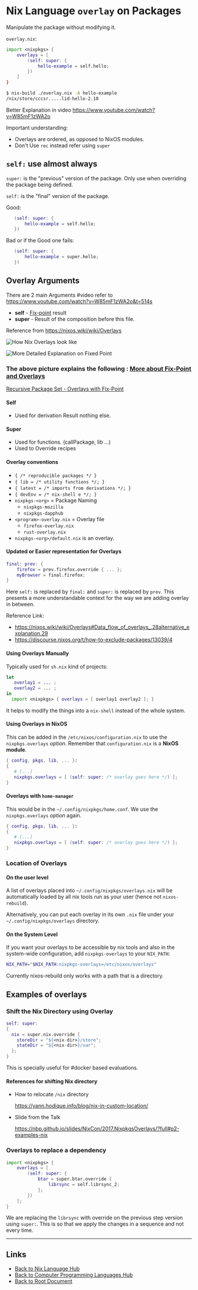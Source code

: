 # Nix Language `overlay` on Packages

Manipulate the package without modifying it.

`overlay.nix`:

```nix
import <nixpkgs> {
    overlays = [
        (self: super: {
            hello-example = self.hello;
        })
    ]
}
```

```sh
$ nix-build ./overlay.nix -A hello-example
/nix/store/cccsr.....lid-hello-2.10
```

Better Explanation in video <https://www.youtube.com/watch?v=W85mF1zWA2o>

Important understanding:
- Overlays are ordered, as opposed to NixOS modules.
- Don't Use `rec` instead refer using `super`

## `self:` use almost always

`super:` is the "previous" version of the package. Only use when overriding the package being defined.

`self:` is the "final" version of the package.

Good:
```nix
   (self: super: {
       hello-example = self.hello;
   })
```

Bad or if the Good one fails:
```nix
   (self: super: {
       hello-example = super.hello;
   })
```

## Overlay Arguments

There are 2 main Arguments #video refer to <https://www.youtube.com/watch?v=W85mF1zWA2o&t=514s>

- **self** - [Fix-point](./fix-point.md) result
- **super** - Result of the composition before this file.

Reference from https://nixos.wiki/wiki/Overlays

![How Nix Overlays look like](./overlay/nix-Dram-overlay-self-super.png)

![More Detailed Explanation on Fixed Point](./overlay/nix-evaluation-fix-point.jpg)

### The above picture explains the following : **[More about Fix-Point and Overlays](./fix-point.md#recursive-package-set---overlays)**

[Recursive Package Set - Overlays with Fix-Point](./fix-point.md#recursive-package-set---overlays)

#### Self

- Used for derivation Result nothing else.

#### Super

- Used for functions. (callPackage, lib ...)
- Used to Override recipes

#### Overlay conventions

- `{ /* reproducible packages */ }`
- `{ lib = /* utility functions */; }`
- `{ latest = /* imports from derivations */; }`
- `{ devEnv = /* nix-shell e */; }`
- `nixpkgs-<org>` = Package Naming
  - `nixpkgs-mozilla`
  - `nixpkgs-dapphub`
- `<program>-overlay.nix` = Overlay file
  - `firefox-overlay.nix`
  - `rust-overlay.nix`
- `nixpkgs-<org>/default.nix` is an overlay.

#### Updated or Easier representation for Overlays

```nix
final: prev: {
    firefox = prev.firefox.override { ... };
    myBrowser = final.firefox;
}
```

Here `self:` is replaced by `final:` and `super:` is replaced by `prev`.
This presents a more understandable context for the way we are adding overlay in between.

Reference Link:
- <https://nixos.wiki/wiki/Overlays#Data_flow_of_overlays_.28alternative_explanation.29>
- <https://discourse.nixos.org/t/how-to-exclude-packages/13039/4>

#### Using Overlays Manually

Typically used for `sh.nix` kind of projects:
```nix
let
   overlay1 = ... ;
   overlay2 = ... ;
in
  import <nixpkgs> { overlays = [ overlay1 overlay2 ]; }
```

It helps to modify the things into a `nix-shell` instead of the whole system.

#### Using Overlays in NixOS

This can be added in the `/etc/nixos/configuration.nix` to use the `nixpkgs.overlays` *option*.
Remember that `configuration.nix` is a **NixOS module**.

```nix
{ config, pkgs, lib, ... }:
{
   # [...]
   nixpkgs.overlays = [ (self: super: /* overlay goes here */) ];
}
```

#### Overlays with `home-manager`

This would be in the `~/.config/nixpkgs/home.conf`. We use the `nixpkgs.overlays` *option* again.

```nix
{ config, pkgs, lib, ... }:
{
   # [...]
   nixpkgs.overlays = [ (self: super: /* overlay goes here */) ];
}
```

### Location of Overlays
#### On the user level
A list of overlays placed into `~/.config/nixpkgs/overlays.nix` will be
automatically loaded by all nix tools run as your user
(hence not `nixos-rebuild`).

Alternatively, you can put each overlay in its own `.nix` file
under your `~/.config/nixpkgs/overlays` directory.

#### On the System Level

If you want your overlays to be accessible by nix tools and also in the
system-wide configuration, add `nixpkgs-overlays` to your `NIX_PATH`:

```sh
NIX_PATH="$NIX_PATH:nixpkgs-overlays=/etc/nixos/overlays"
```

Currently nixos-rebuild only works with a <nixpkgs-overlays> path that is a directory.

## Examples of overlays

### Shift the Nix Directory using Overlay

```nix
self: super:
{
  nix = super.nix.override {
    storeDir = "${<nix-dir>}/store";
    stateDir = "${<nix-dir>}/var";
  };
}
```

This is specially useful for #docker based evaluations.

#### References for shifting Nix directory

- How to relocate `/nix` directory

    <https://yann.hodique.info/blog/nix-in-custom-location/>

- Slide from the Talk

    <https://nbp.github.io/slides/NixCon/2017.NixpkgsOverlays/?full#p2-examples-nix>


### Overlays to replace a dependency

```nix
import <nixpkgs> {
    overlays = [
        (self: super: {
            btar = super.btar.override {
                librsync = self.librsync_2;
            };
        })
    ];
}
```

We are replacing the `librsync` with override on the previous step version using `super:`.
This is so that we apply the changes in a sequence and not every time.


----
<!-- Footer Begins Here -->
## Links

- [Back to Nix Language Hub](./README.md)
- [Back to Computer Programming Languages Hub](../README.md)
- [Back to Root Document](../../README.md)
